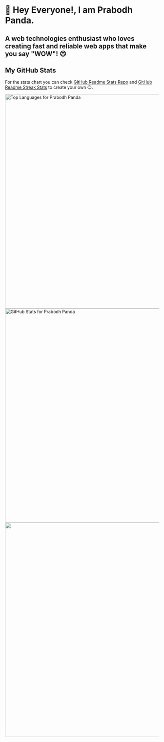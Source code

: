 # 👋 Hey Everyone!, I am Prabodh Panda.
## A web technologies enthusiast who loves creating fast and reliable web apps that make you say "WOW"! 😍

## My GitHub Stats

For the stats chart you can check [GitHub Readme Stats Repo](https://github.com/anuraghazra/github-readme-stats) and [GitHub Readme Streak Stats](https://github-readme-streak-stats.herokuapp.com/demo/) to create your own 😉.

<img src="https://github-readme-stats.vercel.app/api/top-langs/?username=prabodh-panda" alt="Top Languages for Prabodh Panda" width="700">

<img src="https://github-readme-stats.vercel.app/api?username=prabodh-panda&show_icons=true&include_all_commits=true&count_private=true&theme=jolly&layout=compact" alt="GitHub Stats for Prabodh Panda" width="700">

<img src="https://github-readme-streak-stats.herokuapp.com?user=prabodh-panda&theme=jolly" width="700">